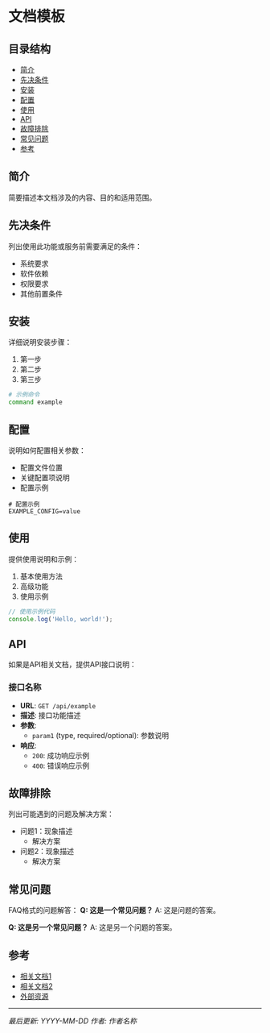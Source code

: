 # 文档模板

## 目录结构
- [简介](#简介)
- [先决条件](#先决条件)
- [安装](#安装)
- [配置](#配置)
- [使用](#使用)
- [API](#api)
- [故障排除](#故障排除)
- [常见问题](#常见问题)
- [参考](#参考)

## 简介

简要描述本文档涉及的内容、目的和适用范围。

## 先决条件

列出使用此功能或服务前需要满足的条件：
- 系统要求
- 软件依赖
- 权限要求
- 其他前置条件

## 安装

详细说明安装步骤：
1. 第一步
2. 第二步
3. 第三步

```bash
# 示例命令
command example
```

## 配置

说明如何配置相关参数：
- 配置文件位置
- 关键配置项说明
- 配置示例

```env
# 配置示例
EXAMPLE_CONFIG=value
```

## 使用

提供使用说明和示例：
1. 基本使用方法
2. 高级功能
3. 使用示例

```javascript
// 使用示例代码
console.log('Hello, world!');
```

## API

如果是API相关文档，提供API接口说明：

### 接口名称
- **URL**: `GET /api/example`
- **描述**: 接口功能描述
- **参数**:
  - `param1` (type, required/optional): 参数说明
- **响应**:
  - `200`: 成功响应示例
  - `400`: 错误响应示例

## 故障排除

列出可能遇到的问题及解决方案：
- 问题1：现象描述
  - 解决方案
- 问题2：现象描述
  - 解决方案

## 常见问题

FAQ格式的问题解答：
**Q: 这是一个常见问题？**
A: 这是问题的答案。

**Q: 这是另一个常见问题？**
A: 这是另一个问题的答案。

## 参考

- [相关文档1](链接)
- [相关文档2](链接)
- [外部资源](链接)

---
*最后更新: YYYY-MM-DD*
*作者: 作者名称*